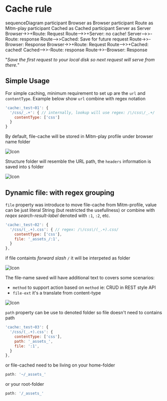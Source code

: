 # Cache rule

<div class="details" title="Diagram">
<div class="mermaid">
sequenceDiagram
    participant Browser as Browser
    participant Route as Mitm-play
    participant Cached as Cached
    participant Server as Server
    Browser->>+Route: Request
    Route-->>+Server: no cache!
    Server-->>-Route: response
    Route-->>Cached: Save for future request
    Route->>-Browser: Response
    Browser->>+Route: Request
    Route-->>+Cached: cached!
    Cached-->>-Route: response
    Route->>-Browser: Response
</div>
</div>

"_Save the first request to your local disk so next request will serve from there._"

## Simple Usage
For simple caching, minimum requirement to set up are the `url` and `contentType`. Example below show `url` combine with regex notation 

```js
'cache:_test~01': {
  '/css/_.+': { // internally, lookup will use regex: /\/css\/_.+/
    contentType: ['css']
  }
}
```
By default, file-cache will be stored in Mitm-play profile under browser name folder
<div class="details" title="Cache will be save on Mitm-play profile">

![Icon](./cache-01-file.png 'cache-01-file:att height=50% width=50%')

Structure folder will resemble the URL path, the `headers` information is saved into `$` folder 

![Icon](./cache-01-logs.png 'cache-01-logs:att width=100%')

</div>

## Dynamic file: with regex grouping
`file` property was introduce to move file-cache from Mitm-profile, value can be just literal String (but restricted the usefullness) or combine with _reqex search-result-label_ denoted with `:1`, `:2`, etc.
```js
'cache:_test~02': {
  '/css/(_.+).css': { // regex: /\/css\/(_.+).css/
    contentType: ['css'],
    file: '_assets_/:1',
  }
},
```
if file containts _forward slash_ `/` it will be interpeted as folder

<div class="details" title="Cache will be save on user-route">

![Icon](./cache-02-file.png 'cache-02-file:att width=30%')

The file-name saved will have additional text to covers some scenarios:
* `method` to support action based on `method` ie: CRUD in REST style API
* `file-ext` it's a translate from content-type

![Icon](./cache-02-logs.png 'cache-02-logs:att width=100%')

</div>

`path` property can be use to denoted folder so file doesn't need to contains path 
```js
'cache:_test~03': {
  '/css/(_.+).css': {
    contentType: ['css'],
    path: '_assets_',
    file: ':1',
  }
},
```
or file-cached need to be living on your home-folder
```js
path: '~/_assets_'
```
or your root-folder
```js
path: '/_assets_'
```
